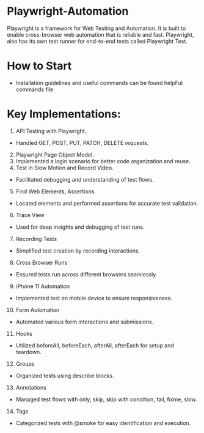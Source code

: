 # Playwright-Automation
Playwright is a framework for Web Testing and Automation. It is built to enable cross-browser web automation that is reliable and fast. Playwright, also has its own test runner for end-to-end tests called Playwright Test.

# How to Start
- Installation guidelines and useful commands can be found helpFul commands file  

# Key Implementations:
1. API Testing with Playwright.  
- Handled GET, POST, PUT, PATCH, DELETE requests.  
2. Playwright Page Object Model.  
3. Implemented a login scenario for better code organization and reuse.  
4. Test in Slow Motion and Record Video.  
- Facilitated debugging and understanding of test flows.  
5. Find Web Elements, Assertions.  
- Located elements and performed assertions for accurate test validation.  
6. Trace View  
- Used for deep insights and debugging of test runs.  
7. Recording Tests  
- Simplified test creation by recording interactions.  
8. Cross Browser Runs  
- Ensured tests run across different browsers seamlessly.  
9. iPhone 11 Automation  
- Implemented test on mobile device to ensure responsiveness.  
10. Form Automation  
- Automated various form interactions and submissions.  
11. Hooks  
- Utilized beforeAll, beforeEach, afterAll, afterEach for setup and teardown.  
12. Groups  
- Organized tests using describe blocks.  
13. Annotations  
- Managed test flows with only, skip, skip with condition, fail, fixme, slow.  
14. Tags  
- Categorized tests with @smoke for easy identification and execution.  
